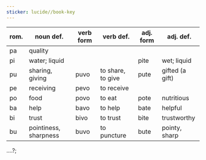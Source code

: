 ```yaml
---
sticker: lucide//book-key
---
```






| rom. | noun def.             | verb form | verb def.         | adj. form | adj. def.       |
| ---- | --------------------- | --------- | ----------------- | --------- | --------------- |
| pa   | quality               |           |                   |           |                 |
| pi   | water; liquid         |           |                   | pite      | wet; liquid     |
| pu   | sharing, giving       | puvo      | to share, to give | pute      | gifted (a gift) |
| pe   | receiving             | pevo      | to receive        |           |                 |
| po   | food                  | povo      | to eat            | pote      | nutritious      |
| ba   | help                  | bavo      | to help           | bate      | helpful         |
| bi   | trust                 | bivo      | to trust          | bite      | trustworthy     |
| bu   | pointiness, sharpness | buvo      | to puncture       | bute      | pointy, sharp   | 




....?;